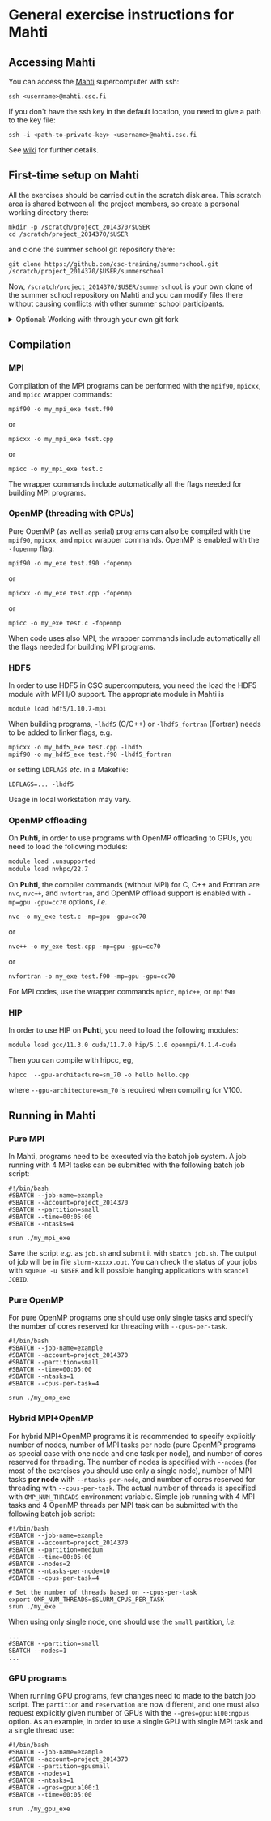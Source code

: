 # General exercise instructions for Mahti

## Accessing Mahti

You can access the [Mahti](https://docs.csc.fi/computing/systems-mahti/) supercomputer with ssh:

    ssh <username>@mahti.csc.fi

If you don't have the ssh key in the default location, you need to give a path to the key file:

    ssh -i <path-to-private-key> <username>@mahti.csc.fi

See [wiki](../../wiki/Setting-up-CSC-account-and-SSH) for further details.

## First-time setup on Mahti

All the exercises should be carried out in the scratch disk area.
This scratch area is shared between all the project members, so create a personal working directory there:

    mkdir -p /scratch/project_2014370/$USER
    cd /scratch/project_2014370/$USER

and clone the summer school git repository there:

    git clone https://github.com/csc-training/summerschool.git /scratch/project_2014370/$USER/summerschool

Now, `/scratch/project_2014370/$USER/summerschool` is your own clone of the summer school repository on Mahti
and you can modify files there without causing conflicts with other summer school participants.

<details>
<summary>Optional: Working with through your own git fork</summary>

**We don't have time to teach git during the summer school, so this is recommended only if you are already somewhat familiar with git.**

It is recommended to fork the summer school repository on github and clone your own fork to Mahti instead.
This allows you to push your exercise solutions to a branch on your own fork.

In order to push commits to your own fork on Mahti, you can use your existing key on your laptop by enabling ssh agent forwarding (`ssh -A <username>@mahti.csc.fi`) *or* to add an SSH public key generated on Mahti to your github account.

Note that the default editor for commit messages is *vim*, if you prefer something else you can add, e.g.,

    export EDITOR=nano

to the file `$HOME/.bashrc`.

</details>


## Compilation

### MPI

Compilation of the MPI programs can be performed with the `mpif90`,
`mpicxx`, and `mpicc` wrapper commands:
```
mpif90 -o my_mpi_exe test.f90
```
or
```
mpicxx -o my_mpi_exe test.cpp
```
or
```
mpicc -o my_mpi_exe test.c
```

The wrapper commands include automatically all the flags needed for building
MPI programs.

### OpenMP (threading with CPUs)

Pure OpenMP (as well as serial) programs can also be compiled with the `mpif90`,
`mpicxx`, and `mpicc` wrapper commands. OpenMP is enabled with the
`-fopenmp` flag:
```
mpif90 -o my_exe test.f90 -fopenmp
```
or
```
mpicxx -o my_exe test.cpp -fopenmp
```
or
```
mpicc -o my_exe test.c -fopenmp
```

When code uses also MPI, the wrapper commands include automatically all the flags needed for
building MPI programs.

### HDF5

In order to use HDF5 in CSC supercomputers, you need the load the HDF5 module with MPI I/O support.
The appropriate module in Mahti is
```
module load hdf5/1.10.7-mpi
```

When building programs, `-lhdf5` (C/C++) or `-lhdf5_fortran` (Fortran) needs to be added to linker flags, e.g.
```
mpicxx -o my_hdf5_exe test.cpp -lhdf5
mpif90 -o my_hdf5_exe test.f90 -lhdf5_fortran
```
or setting `LDFLAGS` *etc.* in a Makefile:
```
LDFLAGS=... -lhdf5
```

Usage in local workstation may vary.

### OpenMP offloading

On **Puhti**, in order to use programs with OpenMP offloading to GPUs, you need to load the following modules:
```bash
module load .unsupported
module load nvhpc/22.7
```

On **Puhti**, the compiler commands (without MPI) for C, C++ and Fortran are `nvc`,
`nvc++`, and `nvfortran`, and OpenMP offload support is enabled with
`-mp=gpu -gpu=cc70` options, *i.e.*

```
nvc -o my_exe test.c -mp=gpu -gpu=cc70
```
or
```
nvc++ -o my_exe test.cpp -mp=gpu -gpu=cc70
```
or
```
nvfortran -o my_exe test.f90 -mp=gpu -gpu=cc70
```

For MPI codes, use the wrapper commands `mpicc`, `mpic++`, or `mpif90`

### HIP

In order to use HIP on **Puhti**, you need to load the following modules:
```
module load gcc/11.3.0 cuda/11.7.0 hip/5.1.0 openmpi/4.1.4-cuda
```
Then you can compile with hipcc, eg,
```
hipcc  --gpu-architecture=sm_70 -o hello hello.cpp
```
where `--gpu-architecture=sm_70` is required when compiling for V100.

## Running in Mahti

### Pure MPI

In Mahti, programs need to be executed via the batch job system. A job running with 4 MPI tasks can be submitted with the following batch job script:
```
#!/bin/bash
#SBATCH --job-name=example
#SBATCH --account=project_2014370
#SBATCH --partition=small
#SBATCH --time=00:05:00
#SBATCH --ntasks=4

srun ./my_mpi_exe
```

Save the script *e.g.* as `job.sh` and submit it with `sbatch job.sh`.
The output of job will be in file `slurm-xxxxx.out`. You can check the status of your jobs with `squeue -u $USER` and kill possible hanging applications with
`scancel JOBID`.

### Pure OpenMP

For pure OpenMP programs one should use only single tasks and specify the number of cores reserved
for threading with `--cpus-per-task`.
```
#!/bin/bash
#SBATCH --job-name=example
#SBATCH --account=project_2014370
#SBATCH --partition=small
#SBATCH --time=00:05:00
#SBATCH --ntasks=1
#SBATCH --cpus-per-task=4

srun ./my_omp_exe
```

### Hybrid MPI+OpenMP

For hybrid MPI+OpenMP programs it is recommended to specify explicitly number of nodes, number of
MPI tasks per node (pure OpenMP programs as special case with one node and one task per node),
and number of cores reserved for threading. The number of nodes is specified with `--nodes`
(for most of the exercises you should use only a single node), number of MPI tasks **per node**
with `--ntasks-per-node`, and number of cores reserved for threading with `--cpus-per-task`.
The actual number of threads is specified with `OMP_NUM_THREADS` environment variable.
Simple job running with 4 MPI tasks and 4 OpenMP threads per MPI task can be submitted with
the following batch job script:
```
#!/bin/bash
#SBATCH --job-name=example
#SBATCH --account=project_2014370
#SBATCH --partition=medium
#SBATCH --time=00:05:00
#SBATCH --nodes=2
#SBATCH --ntasks-per-node=10
#SBATCH --cpus-per-task=4

# Set the number of threads based on --cpus-per-task
export OMP_NUM_THREADS=$SLURM_CPUS_PER_TASK
srun ./my_exe
```

When using only single node, one should use the `small` partition, *i.e.*
```
...
#SBATCH --partition=small
SBATCH --nodes=1
...
```

### GPU programs

When running GPU programs, few changes need to made to the batch job
script. The `partition` and `reservation` are now different, and one
must also request explicitly given number of GPUs with the
`--gres=gpu:a100:ngpus` option. As an example, in order to use a
single GPU with single MPI task and a single thread use:
```
#!/bin/bash
#SBATCH --job-name=example
#SBATCH --account=project_2014370
#SBATCH --partition=gpusmall
#SBATCH --nodes=1
#SBATCH --ntasks=1
#SBATCH --gres=gpu:a100:1
#SBATCH --time=00:05:00

srun ./my_gpu_exe
```
